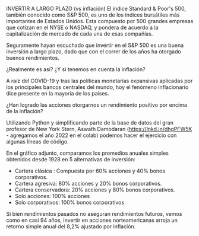 INVERTIR A LARGO PLAZO (vs inflación)
El índice Standard & Poor's 500, también conocido como S&P 500, es uno de los índices bursátiles más importantes de Estados Unidos. Esta compuesto por 500 grandes empresas que cotizan en el NYSE o NASDAQ, y pondera de acuerdo a la capitalización de mercado de cada una de esas compañías.

Seguramente hayan escuchado que invertir en el S&P 500 es una buena inversión a largo plazo, dado que con el correr de los años ha otorgado buenos rendimientos.

¿Realmente es así? ¿Y si tenemos en cuenta la inflación?

A raíz del COVID-19 y tras las políticas monetarias expansivas aplicadas por los principales bancos centrales del mundo, hoy el fenómeno inflacionario dice presente en la mayoría de los países.

¿Han logrado las acciones otorgarnos un rendimiento positivo por encima de la inflación?

Utilizando Python y simplificando parte de la base de datos del gran profesor de New York Stern, Aswath Damodaran (https://lnkd.in/dhgPFW5K - agregamos el año 2022 en el colab) podemos hacer el ejercicio con algunas líneas de código.

En el gráfico adjunto, comparamos los promedios anuales simples obtenidos desde 1928 en 5 alternativas de inversión:

- Cartera clásica : Compuesta por 60% acciones y 40% bonos corporativos.
- Cartera agresiva: 80% acciones y 20% bonos corporativos.
- Cartera conservadora: 20% acciones y 80% bonos corporativos.
- Solo acciones: 100% acciones
- Solo corporativos: 100% bonos corporativos

Si bien rendimientos pasados no aseguran rendimientos futuros, vemos como en casi 94 años, invertir en acciones norteamericanas arroja un retorno simple anual del 8,2% ajustado por inflación.

